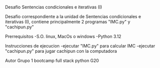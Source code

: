 Desafio Sentencias condicionales e iterativas (I)

Desafio correspondiente a la unidad de Sentencias condicionales e iterativas (I), contiene principalmente 2 programas
"IMC.py" y "cachipun.py"

Prerrequisitos
-S.O. linux, MacOs o windows
-Python 3.12

Instrucciones de ejecucion
-ejecutar "IMC.py" para calcular IMC
-ejecutar "cachipun.py" para jugar cachipun con la computadora

Autor
Grupo 1 bootcamp full stack python G20
